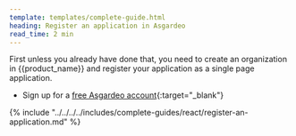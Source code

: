 ```yaml
---
template: templates/complete-guide.html
heading: Register an application in Asgardeo
read_time: 2 min
---
```


First unless you already have done that, you need to create an organization in {{product_name}} and register your application as a single page application.

* Sign up for a [free Asgardeo account](https://wso2.com/asgardeo/docs/get-started/create-asgardeo-account/){:target="_blank"}

{% include "../../../../includes/complete-guides/react/register-an-application.md" %}
